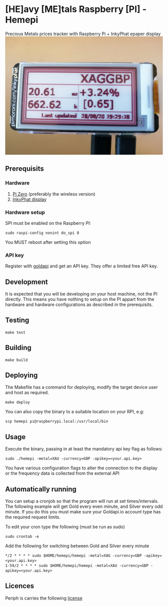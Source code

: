 # [HE]avy [ME]tals Raspberry [PI] - Hemepi

Precious Metals prices tracker with Raspberry Pi + InkyPhat epaper display
![](./hemepi.jpeg)

## Prerequisits

### Hardware

1. [Pi Zero](https://shop.pimoroni.com/products/raspberry-pi-zero-w) (preferably the wireless version)
2. [InkyPhat display](https://shop.pimoroni.com/products/inky-phat?variant=12549254217811)

### Hardware setup

SPI must be enabled on the Raspberry PI:

```
sudo raspi-config nonint do_spi 0
```

You MUST reboot after setting this option

### API key

Register with [goldapi](https://www.goldapi.io) and get an API key. They offer
a limited free API key.

## Development

It is expected that you will be developing on your host machine, not the PI
directly. This means you have nothing to setup on the PI appart from the
hardware and hardware configurations as described in the prerequisits.
## Testing

```
make test
```

## Building

```
make build
```

## Deploying

The Makefile has a command for deploying, modify the target device user and
host as required.
```
make deploy
```

You can also copy the binary to a suitable location on your RPI, e.g:

```
scp hemepi pi@raspberrypi.local:/usr/local/bin
```

## Usage

Execute the binary, passing in at least the mandatory api key flag as follows:

```
sudo ./hemepi -metal=XAU -currency=GBP -apikey=<your.api.key>
```

You have various configuration flags to alter the connection to the display or
the frequency data is collected from the external API

## Automatically running

You can setup a cronjob so that the program will run at set times/intervals. The following example will get Gold every even minute, and Silver every odd minute. If you do this you must make sure your Goldapi.io account type has the required request limits.

To edit your cron type the following (must be run as sudo)
```
sudo crontab -e
```

Add the following for switching between Gold and Silver every minute
```
*/2 * * * * sudo $HOME/hemepi/hemepi -metal=XAG -currency=GBP -apikey=<your.api.key>
1-59/2 * * * * sudo $HOME/hemepi/hemepi -metal=XAU -currency=GBP -apikey=<your.api.key>
```

## Licences

Periph is carries the following [license](https://github.com/google/periph/blob/master/LICENSE)
